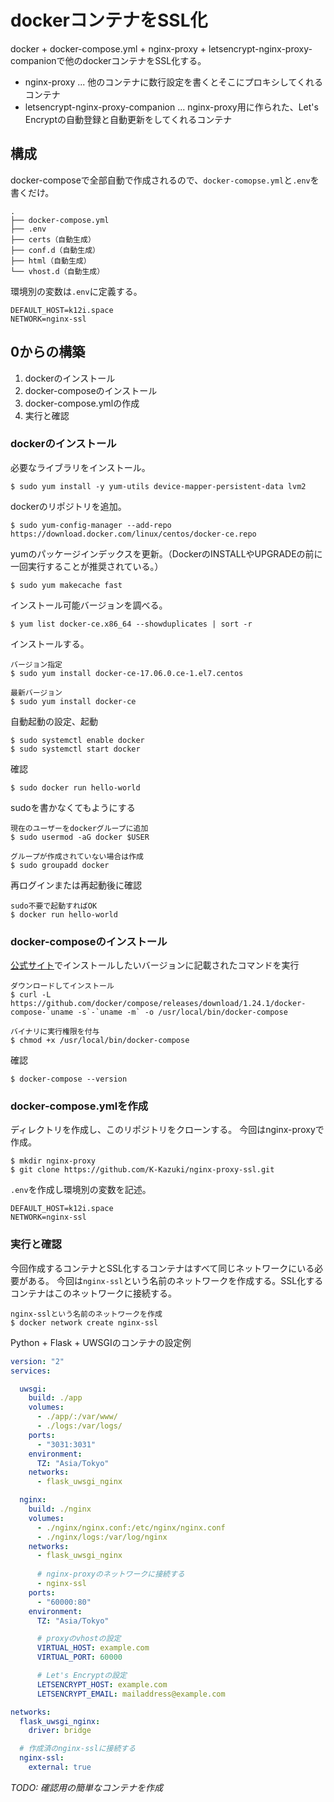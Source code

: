 # dockerコンテナをSSL化
docker + docker-compose.yml + nginx-proxy + letsencrypt-nginx-proxy-companionで他のdockerコンテナをSSL化する。
- nginx-proxy ... 他のコンテナに数行設定を書くとそこにプロキシしてくれるコンテナ
- letsencrypt-nginx-proxy-companion ... nginx-proxy用に作られた、Let's Encryptの自動登録と自動更新をしてくれるコンテナ

## 構成
docker-composeで全部自動で作成されるので、`docker-comopse.yml`と`.env`を書くだけ。

```
.
├── docker-compose.yml
├── .env
├── certs（自動生成）
├── conf.d（自動生成）
├── html（自動生成）
└── vhost.d（自動生成）
```

環境別の変数は`.env`に定義する。
```.env
DEFAULT_HOST=k12i.space
NETWORK=nginx-ssl
```

## 0からの構築
1. dockerのインストール
2. docker-composeのインストール
3. docker-compose.ymlの作成
4. 実行と確認

### dockerのインストール
必要なライブラリをインストール。
```
$ sudo yum install -y yum-utils device-mapper-persistent-data lvm2
```

dockerのリポジトリを追加。
```
$ sudo yum-config-manager --add-repo https://download.docker.com/linux/centos/docker-ce.repo
```

yumのパッケージインデックスを更新。（DockerのINSTALLやUPGRADEの前に一回実行することが推奨されている。）
```
$ sudo yum makecache fast
```

インストール可能バージョンを調べる。
```
$ yum list docker-ce.x86_64 --showduplicates | sort -r
```

インストールする。
```
バージョン指定
$ sudo yum install docker-ce-17.06.0.ce-1.el7.centos

最新バージョン
$ sudo yum install docker-ce
```

自動起動の設定、起動
```
$ sudo systemctl enable docker
$ sudo systemctl start docker
```

確認
```
$ sudo docker run hello-world
```

sudoを書かなくてもようにする
```
現在のユーザーをdockerグループに追加
$ sudo usermod -aG docker $USER

グループが作成されていない場合は作成
$ sudo groupadd docker
```

再ログインまたは再起動後に確認
```
sudo不要で起動すればOK
$ docker run hello-world
```

### docker-composeのインストール
[公式サイト](https://github.com/docker/compose/releases)でインストールしたいバージョンに記載されたコマンドを実行
```
ダウンロードしてインストール
$ curl -L https://github.com/docker/compose/releases/download/1.24.1/docker-compose-`uname -s`-`uname -m` -o /usr/local/bin/docker-compose

バイナリに実行権限を付与
$ chmod +x /usr/local/bin/docker-compose
```

確認
```
$ docker-compose --version
```

### docker-compose.ymlを作成
ディレクトリを作成し、このリポジトリをクローンする。
今回はnginx-proxyで作成。
```
$ mkdir nginx-proxy
$ git clone https://github.com/K-Kazuki/nginx-proxy-ssl.git
```

`.env`を作成し環境別の変数を記述。
```.env
DEFAULT_HOST=k12i.space
NETWORK=nginx-ssl
```

### 実行と確認
今回作成するコンテナとSSL化するコンテナはすべて同じネットワークにいる必要がある。
今回は`nginx-ssl`という名前のネットワークを作成する。SSL化するコンテナはこのネットワークに接続する。
```
nginx-sslという名前のネットワークを作成
$ docker network create nginx-ssl
```

Python + Flask + UWSGIのコンテナの設定例
```yml
version: "2"
services:

  uwsgi:
    build: ./app
    volumes:
      - ./app/:/var/www/
      - ./logs:/var/logs/
    ports:
      - "3031:3031"
    environment:
      TZ: "Asia/Tokyo"
    networks:
      - flask_uwsgi_nginx

  nginx:
    build: ./nginx
    volumes:
      - ./nginx/nginx.conf:/etc/nginx/nginx.conf
      - ./nginx/logs:/var/log/nginx
    networks:
      - flask_uwsgi_nginx
      
      # nginx-proxyのネットワークに接続する
      - nginx-ssl
    ports:
      - "60000:80"
    environment:
      TZ: "Asia/Tokyo"

      # proxyのvhostの設定
      VIRTUAL_HOST: example.com
      VIRTUAL_PORT: 60000

      # Let's Encryptの設定
      LETSENCRYPT_HOST: example.com
      LETSENCRYPT_EMAIL: mailaddress@example.com

networks:
  flask_uwsgi_nginx:
    driver: bridge

  # 作成済のnginx-sslに接続する
  nginx-ssl:
    external: true

```
*TODO: 確認用の簡単なコンテナを作成*
